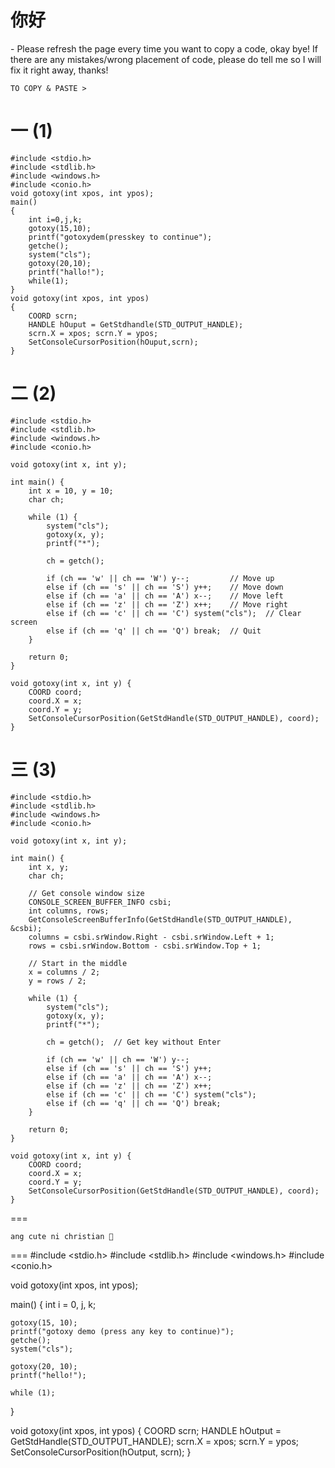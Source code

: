 <h1>你好</h1> - Please refresh the page every time you want to copy a code, okay bye! If there are any mistakes/wrong placement of code, please do tell me so I will fix it right away, thanks!

```
TO COPY & PASTE >
```
一 (1)
===
```
#include <stdio.h>
#include <stdlib.h>
#include <windows.h>
#include <conio.h>
void gotoxy(int xpos, int ypos);
main()
{
    int i=0,j,k;
    gotoxy(15,10);
    printf("gotoxydem(presskey to continue");
    getche();
    system("cls");
    gotoxy(20,10);
    printf("hallo!");
    while(1);
}
void gotoxy(int xpos, int ypos)
{
    COORD scrn;
    HANDLE hOuput = GetStdhandle(STD_OUTPUT_HANDLE);
    scrn.X = xpos; scrn.Y = ypos;
    SetConsoleCursorPosition(hOuput,scrn);
}
```
二 (2)
===

```
#include <stdio.h>
#include <stdlib.h>
#include <windows.h>
#include <conio.h>

void gotoxy(int x, int y);

int main() {
    int x = 10, y = 10;
    char ch;

    while (1) {
        system("cls");
        gotoxy(x, y);
        printf("*");

        ch = getch(); 

        if (ch == 'w' || ch == 'W') y--;         // Move up
        else if (ch == 's' || ch == 'S') y++;    // Move down
        else if (ch == 'a' || ch == 'A') x--;    // Move left
        else if (ch == 'z' || ch == 'Z') x++;    // Move right
        else if (ch == 'c' || ch == 'C') system("cls");  // Clear screen
        else if (ch == 'q' || ch == 'Q') break;  // Quit
    }

    return 0;
}

void gotoxy(int x, int y) {
    COORD coord;
    coord.X = x;
    coord.Y = y;
    SetConsoleCursorPosition(GetStdHandle(STD_OUTPUT_HANDLE), coord);
}

```
三 (3)
===

```
#include <stdio.h>
#include <stdlib.h>
#include <windows.h>
#include <conio.h>

void gotoxy(int x, int y);

int main() {
    int x, y;
    char ch;
    
    // Get console window size
    CONSOLE_SCREEN_BUFFER_INFO csbi;
    int columns, rows;
    GetConsoleScreenBufferInfo(GetStdHandle(STD_OUTPUT_HANDLE), &csbi);
    columns = csbi.srWindow.Right - csbi.srWindow.Left + 1;
    rows = csbi.srWindow.Bottom - csbi.srWindow.Top + 1;

    // Start in the middle
    x = columns / 2;
    y = rows / 2;

    while (1) {
        system("cls");
        gotoxy(x, y);
        printf("*");

        ch = getch();  // Get key without Enter

        if (ch == 'w' || ch == 'W') y--;
        else if (ch == 's' || ch == 'S') y++;
        else if (ch == 'a' || ch == 'A') x--;
        else if (ch == 'z' || ch == 'Z') x++;
        else if (ch == 'c' || ch == 'C') system("cls");
        else if (ch == 'q' || ch == 'Q') break;
    }

    return 0;
}

void gotoxy(int x, int y) {
    COORD coord;
    coord.X = x;
    coord.Y = y;
    SetConsoleCursorPosition(GetStdHandle(STD_OUTPUT_HANDLE), coord);
}
```
===
```
ang cute ni christian 🤭
```
===
#include <stdio.h>
#include <stdlib.h>
#include <windows.h>
#include <conio.h>

void gotoxy(int xpos, int ypos); 

main() 
{
    int i = 0, j, k;

    gotoxy(15, 10);
    printf("gotoxy demo (press any key to continue)");
    getche(); 
    system("cls");

    gotoxy(20, 10);
    printf("hello!");

    while (1); 
}

void gotoxy(int xpos, int ypos)
{
    COORD scrn;
    HANDLE hOutput = GetStdHandle(STD_OUTPUT_HANDLE); 
    scrn.X = xpos;
    scrn.Y = ypos;
    SetConsoleCursorPosition(hOutput, scrn);
}